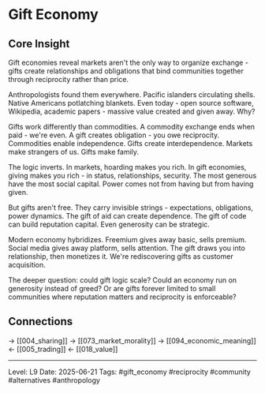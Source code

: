 # Gift Economy

## Core Insight
Gift economies reveal markets aren't the only way to organize exchange - gifts create relationships and obligations that bind communities together through reciprocity rather than price.

Anthropologists found them everywhere. Pacific islanders circulating shells. Native Americans potlatching blankets. Even today - open source software, Wikipedia, academic papers - massive value created and given away. Why?

Gifts work differently than commodities. A commodity exchange ends when paid - we're even. A gift creates obligation - you owe reciprocity. Commodities enable independence. Gifts create interdependence. Markets make strangers of us. Gifts make family.

The logic inverts. In markets, hoarding makes you rich. In gift economies, giving makes you rich - in status, relationships, security. The most generous have the most social capital. Power comes not from having but from having given.

But gifts aren't free. They carry invisible strings - expectations, obligations, power dynamics. The gift of aid can create dependence. The gift of code can build reputation capital. Even generosity can be strategic.

Modern economy hybridizes. Freemium gives away basic, sells premium. Social media gives away platform, sells attention. The gift draws you into relationship, then monetizes it. We're rediscovering gifts as customer acquisition.

The deeper question: could gift logic scale? Could an economy run on generosity instead of greed? Or are gifts forever limited to small communities where reputation matters and reciprocity is enforceable?

## Connections
→ [[004_sharing]]
→ [[073_market_morality]]
→ [[094_economic_meaning]]
← [[005_trading]]
← [[018_value]]

---
Level: L9
Date: 2025-06-21
Tags: #gift_economy #reciprocity #community #alternatives #anthropology